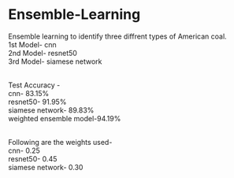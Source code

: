 # Ensemble-Learning
Ensemble learning to identify three diffrent types of American coal.</br>
1st Model- cnn</br>
2nd Model- resnet50</br>
3rd Model- siamese network</br></br>


Test Accuracy -</br>
cnn- 83.15%</br>
resnet50- 91.95%</br>
siamese network- 89.83%</br>
weighted ensemble model-94.19%</br></br>

Following are the weights used-</br>
cnn- 0.25</br>
resnet50- 0.45</br>
siamese network- 0.30</br>

